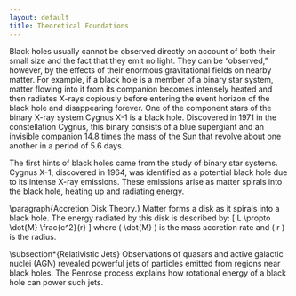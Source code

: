 ```yaml
---
layout: default
title: Theoretical Foundations
---
```


Black holes usually cannot be observed directly on account of both their small size and the fact that they emit no light. They can be “observed,” however, by the effects of their enormous gravitational fields on nearby matter. For example, if a black hole is a member of a binary star system, matter flowing into it from its companion becomes intensely heated and then radiates X-rays copiously before entering the event horizon of the black hole and disappearing forever. One of the component stars of the binary X-ray system Cygnus X-1 is a black hole. Discovered in 1971 in the constellation Cygnus, this binary consists of a blue supergiant and an invisible companion 14.8 times the mass of the Sun that revolve about one another in a period of 5.6 days.

The first hints of black holes came from the study of binary star systems. Cygnus X-1, discovered in 1964, was identified as a potential black hole due to its intense X-ray emissions. These emissions arise as matter spirals into the black hole, heating up and radiating energy.

\paragraph{Accretion Disk Theory.}
Matter forms a disk as it spirals into a black hole. The energy radiated by this disk is described by:
\[
L \propto \dot{M} \frac{c^2}{r}
\]
where \( \dot{M} \) is the mass accretion rate and \( r \) is the radius.

\subsection*{Relativistic Jets}
Observations of quasars and active galactic nuclei (AGN) revealed powerful jets of particles emitted from regions near black holes. The Penrose process explains how rotational energy of a black hole can power such jets.
